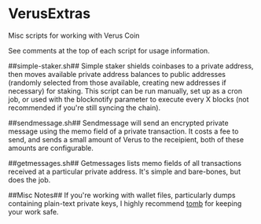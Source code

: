 # VerusExtras
Misc scripts for working with Verus Coin

See comments at the top of each script for usage information.

##simple-staker.sh##
Simple staker shields coinbases to a private address, then moves available private address balances to public addresses (randomly selected from those available, creating new addresses if necessary) for staking. This script can be run manually, set up as a cron job, or used with the blocknotify parameter to execute every X blocks (not recommended if you're still syncing the chain).

##sendmessage.sh##
Sendmessage will send an encrypted private message using the memo field of a private transaction. It costs a fee to send, and sends a small amount of Verus to the receipient, both of these amounts are configurable.

##getmessages.sh##
Getmessages lists memo fields of all transactions received at a particular private address. It's simple and bare-bones, but does the job.

##Misc Notes##
If you're working with wallet files, particularly dumps containing plain-text private keys, I highly recommend [tomb](https://www.dyne.org/software/tomb/) for keeping your work safe.
